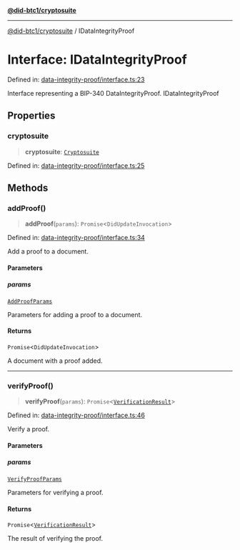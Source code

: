 [**@did-btc1/cryptosuite**](../README.md)

***

[@did-btc1/cryptosuite](../globals.md) / IDataIntegrityProof

# Interface: IDataIntegrityProof

Defined in: [data-integrity-proof/interface.ts:23](https://github.com/dcdpr/did-btc1-js/blob/4ab6f9915d95beed9bc633644c9db1539395f512/packages/cryptosuite/src/data-integrity-proof/interface.ts#L23)

Interface representing a BIP-340 DataIntegrityProof.
 IDataIntegrityProof

## Properties

### cryptosuite

> **cryptosuite**: [`Cryptosuite`](../classes/Cryptosuite.md)

Defined in: [data-integrity-proof/interface.ts:25](https://github.com/dcdpr/did-btc1-js/blob/4ab6f9915d95beed9bc633644c9db1539395f512/packages/cryptosuite/src/data-integrity-proof/interface.ts#L25)

## Methods

### addProof()

> **addProof**(`params`): `Promise`\<`DidUpdateInvocation`\>

Defined in: [data-integrity-proof/interface.ts:34](https://github.com/dcdpr/did-btc1-js/blob/4ab6f9915d95beed9bc633644c9db1539395f512/packages/cryptosuite/src/data-integrity-proof/interface.ts#L34)

Add a proof to a document.

#### Parameters

##### params

[`AddProofParams`](../type-aliases/AddProofParams.md)

Parameters for adding a proof to a document.

#### Returns

`Promise`\<`DidUpdateInvocation`\>

A document with a proof added.

***

### verifyProof()

> **verifyProof**(`params`): `Promise`\<[`VerificationResult`](VerificationResult.md)\>

Defined in: [data-integrity-proof/interface.ts:46](https://github.com/dcdpr/did-btc1-js/blob/4ab6f9915d95beed9bc633644c9db1539395f512/packages/cryptosuite/src/data-integrity-proof/interface.ts#L46)

Verify a proof.

#### Parameters

##### params

[`VerifyProofParams`](VerifyProofParams.md)

Parameters for verifying a proof.

#### Returns

`Promise`\<[`VerificationResult`](VerificationResult.md)\>

The result of verifying the proof.
